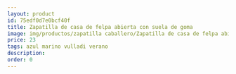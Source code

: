 ```yaml
---
layout: product
id: 75edf0d7e0bcf40f
title: Zapatilla de casa de felpa abierta con suela de goma 
image: img/productos/zapatilla caballero/Zapatilla de casa de felpa abierta con suela de goma =23=azul marino vulladi verano.webp
price: 23
tags: azul marino vulladi verano
description: 
order: 0
---
```

